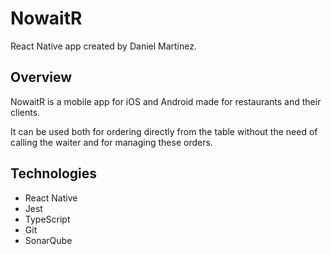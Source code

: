 # NowaitR

React Native app created by Daniel Martinez.

## Overview

NowaitR is a mobile app for iOS and Android made for restaurants and their clients.

It can be used both for ordering directly from the table without the need of calling the waiter and for managing these orders.

## Technologies

- React Native
- Jest
- TypeScript
- Git
- SonarQube